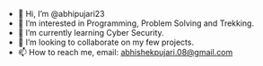 - 👋 Hi, I’m @abhipujari23
- 👀 I’m interested in Programming, Problem Solving and Trekking.
- 🌱 I’m currently learning Cyber Security.
- 💞️ I’m looking to collaborate on my few projects.
- 📫 How to reach me, email: abhishekpujari.08@gmail.com

<!---
abhipujari23/abhipujari23 is a ✨ special ✨ repository because its `README.md` (this file) appears on your GitHub profile.
You can click the Preview link to take a look at your changes.
--->
